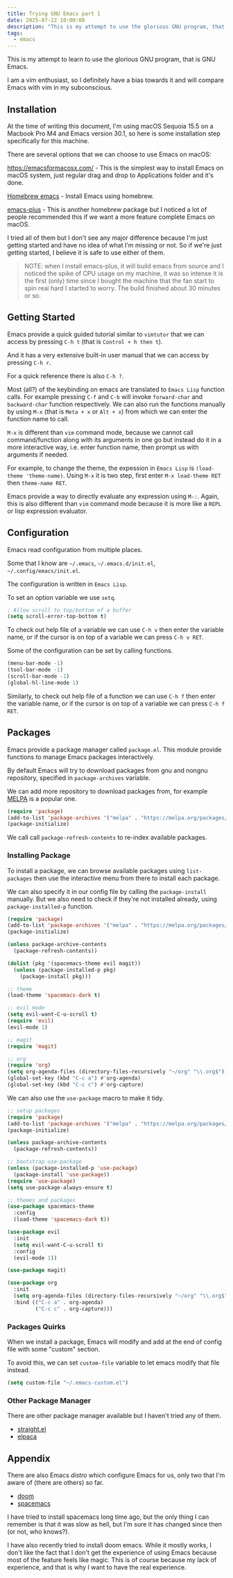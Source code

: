 ```yaml
---
title: Trying GNU Emacs part 1
date: 2025-07-22 10:00:08
description: "This is my attempt to use the glorious GNU program, that is GNU Emacs."
tags:
  - emacs
---
```


This is my attempt to learn to use the glorious GNU program, that is GNU Emacs.

I am a vim enthusiast, so I definitely have a bias towards it and will compare Emacs with vim in my subconscious.

## Installation

At the time of writing this document, I'm using macOS Sequoia 15.5 on a Macbook Pro M4 and Emacs version 30.1, so here is some installation step specifically for this machine.

There are several options that we can choose to use Emacs on macOS:

https://emacsformacosx.com/ - This is the simplest way to install Emacs on macOS system, just regular drag and drop to Applications folder and it's done.

[Homebrew emacs](https://formulae.brew.sh/formula/emacs) - Install Emacs using homebrew.

[emacs-plus](https://github.com/d12frosted/homebrew-emacs-plus) - This is another homebrew package but I noticed a lot of people recommended this if we want a more feature complete Emacs on macOS.

I tried all of them but I don't see any major difference because I'm just getting started and have no idea of what I'm missing or not. So if we're just getting started, I believe it is safe to use either of them.

> NOTE: when I install emacs-plus, it will build emacs from source and I noticed the spike of CPU usage on my machine, it was so intense it is the first (only) time since I bought the machine that the fan start to spin real hard I started to worry.
> The build finished about 30 minutes or so.

## Getting Started

Emacs provide a quick guided tutorial similar to `vimtutor` that we can access by pressing `C-h t` (that is `Control + h then t`).

And it has a very extensive built-in user manual that we can access by pressing `C-h r`.

For a quick reference there is also `C-h ?`.

Most (all?) of the keybinding on emacs are translated to `Emacs Lisp` function calls. For example pressing `C-f` and `C-b` will invoke `forward-char` and `backward-char` function respectively. We can also run the functions manually by using `M-x` (that is `Meta + x` or `Alt + x`) from which we can enter the function name to call.

`M-x` is different than `vim` command mode, because we cannot call command/function along with its arguments in one go but instead do it in a more interactive way, i.e. enter function name, then prompt us with arguments if needed.

For example, to change the theme, the expession in `Emacs Lisp` is `(load-theme 'theme-name)`. Using `M-x` it is two step, first enter `M-x load-theme RET` then `theme-name RET`.

Emacs provide a way to directly evaluate any expression using `M-:`. Again, this is also different than `vim` command mode because it is more like a `REPL` or lisp expression evaluator.


## Configuration

Emacs read configuration from multiple places. 

Some that I know are `~/.emacs`, `~/.emacs.d/init.el`, `~/.config/emacs/init.el`.

The configuration is written in `Emacs Lisp`.

To set an option variable we use `setq`.

```lisp
; Allow scroll to top/bottom of a buffer
(setq scroll-error-top-bottom t)
```

To check out help file of a variable we can use `C-h v` then enter the variable name, or if the cursor is on top of a variable we can press `C-h v RET`.

Some of the configuration can be set by calling functions.

```lisp
(menu-bar-mode -1)
(tool-bar-mode -1)
(scroll-bar-mode -1)
(global-hl-line-mode 1)
```

Similarly, to check out help file of a function we can use `C-h f` then enter the variable name, or if the cursor is on top of a variable we can press `C-h f RET`.

## Packages

Emacs provide a package manager called `package.el`. This module provide functions to manage Emacs packages interactively.

By default Emacs will try to download packages from gnu and nongnu repository, specified in `package-archives` variable.

We can add more repository to download packages from, for example [MELPA](https://melpa.org) is a popular one.

```lisp
(require 'package)
(add-to-list 'package-archives '("melpa" . "https://melpa.org/packages/") t)
(package-initialize)
```

We call call `package-refresh-contents` to re-index available packages.

### Installing Package

To install a package, we can browse available packages using `list-packages` then use the interactive menu from there to install each package.

We can also specify it in our config file by calling the `package-install` manually. But we also need to check if they're not installed already, using `package-installed-p` function.

```lisp
(require 'package)
(add-to-list 'package-archives '("melpa" . "https://melpa.org/packages/") t)
(package-initialize)

(unless package-archive-contents
  (package-refresh-contents))

(dolist (pkg '(spacemacs-theme evil magit))
  (unless (package-installed-p pkg)
    (package-install pkg)))

;; theme
(load-theme 'spacemacs-dark t)

;; evil mode
(setq evil-want-C-u-scroll t)
(require 'evil)
(evil-mode 1)

;; magit
(require 'magit)

;; org
(require 'org)
(setq org-agenda-files (directory-files-recursively "~/org" "\\.org$"))
(global-set-key (kbd "C-c a") #'org-agenda)
(global-set-key (kbd "C-c c") #'org-capture)
```

We can also use the `use-package` macro to make it tidy.

```lisp
;; setup packages
(require 'package)
(add-to-list 'package-archives '("melpa" . "https://melpa.org/packages/") t)
(package-initialize)

(unless package-archive-contents
  (package-refresh-contents))

;; bootstrap use-package
(unless (package-installed-p 'use-package)
  (package-install 'use-package))
(require 'use-package)
(setq use-package-always-ensure t)

;; themes and packages
(use-package spacemacs-theme
  :config
  (load-theme 'spacemacs-dark t))

(use-package evil
  :init
  (setq evil-want-C-u-scroll t)
  :config
  (evil-mode 1))

(use-package magit)

(use-package org
  :init
  (setq org-agenda-files (directory-files-recursively "~/org" "\\.org$"))
  :bind (("C-c a" . org-agenda)
         ("C-c c" . org-capture)))
```

### Packages Quirks

When we install a package, Emacs will modify and add at the end of config file with some "custom" section.

To avoid this, we can set `custom-file` variable to let emacs modify that file instead.

```lisp
(setq custom-file "~/.emacs-custom.el")
```

### Other Package Manager

There are other package manager available but I haven't tried any of them.

- [straight.el](https://github.com/radian-software/straight.el)
- [elpaca](https://github.com/progfolio/elpaca)

## Appendix

There are also Emacs _distro_ which configure Emacs for us, only two that I'm aware of (there are others) so far.

- [doom](https://github.com/doomemacs/doomemacs)
- [spacemacs](https://www.spacemacs.org/)

I have tried to install spacemacs long time ago, but the only thing I can remember is that it was slow as hell, but I'm sure it has changed since then (or not, who knows?).

I have also recently tried to install doom emacs. While it mostly works, I don't like the fact that I don't get the experience of using Emacs because most of the feature feels like magic. This is of course because my lack of experience, and that is why I want to have the real experience.
